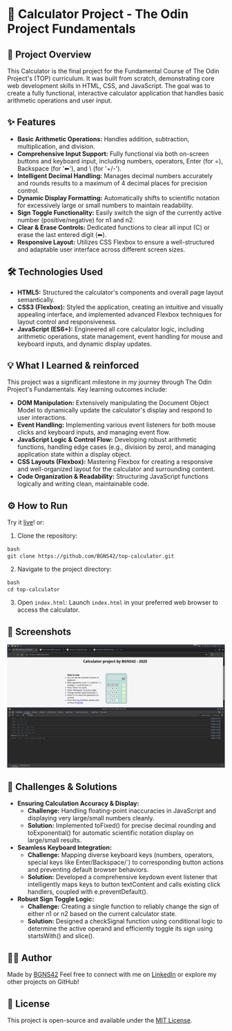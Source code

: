 # 🧮 Calculator Project - The Odin Project Fundamentals

## 🚀 Project Overview
This Calculator is the final project for the Fundamental Course of The Odin Project's (TOP) curriculum. It was built from scratch, demonstrating core web development skills in HTML, CSS, and JavaScript. The goal was to create a fully functional, interactive calculator application that handles basic arithmetic operations and user input.

## ✨ Features
- **Basic Arithmetic Operations:** Handles addition, subtraction, multiplication, and division.
- **Comprehensive Input Support:** Fully functional via both on-screen buttons and keyboard input, including numbers, operators, Enter (for =), Backspace (for '⬅'), and \ (for '+/-').
- **Intelligent Decimal Handling:** Manages decimal numbers accurately and rounds results to a maximum of 4 decimal places for precision control.
- **Dynamic Display Formatting:** Automatically shifts to scientific notation for excessively large or small numbers to maintain readability.
- **Sign Toggle Functionality:** Easily switch the sign of the currently active number (positive/negative) for n1 and n2.
- **Clear & Erase Controls:** Dedicated functions to clear all input (C) or erase the last entered digit (⬅).
- **Responsive Layout:** Utilizes CSS Flexbox to ensure a well-structured and adaptable user interface across different screen sizes.

## 🛠️ Technologies Used
- **HTML5:** Structured the calculator's components and overall page layout semantically.
- **CSS3 (Flexbox):** Styled the application, creating an intuitive and visually appealing interface, and implemented advanced Flexbox techniques for layout control and responsiveness.
- **JavaScript (ES6+):** Engineered all core calculator logic, including arithmetic operations, state management, event handling for mouse and keyboard inputs, and dynamic display updates.

## 💡 What I Learned & reinforced
This project was a significant milestone in my journey through The Odin Project's Fundamentals. Key learning outcomes include:

- **DOM Manipulation:** Extensively manipulating the Document Object Model to dynamically update the calculator's display and respond to user interactions.
- **Event Handling:** Implementing various event listeners for both mouse clicks and keyboard inputs, and managing event flow.
- **JavaScript Logic & Control Flow:** Developing robust arithmetic functions, handling edge cases (e.g., division by zero), and managing application state within a display object.
- **CSS Layouts (Flexbox):** Mastering Flexbox for creating a responsive and well-organized layout for the calculator and surrounding content.
- **Code Organization & Readability:** Structuring JavaScript functions logically and writing clean, maintainable code.

## ⚙️ How to Run
Try it [live](https://bgns42.github.io/top-calculator/)! or:
1. Clone the repository:
```
bash
git clone https://github.com/BGNS42/top-calculator.git
```

2. Navigate to the project directory:
```
bash
cd top-calculator
```

3. Open `index.html`: Launch `index.html` in your preferred web browser to access the calculator.

## 📸 Screenshots

![Calculator img](image.png)

## 🚧 Challenges & Solutions
- **Ensuring Calculation Accuracy & Display:**
    - **Challenge:** Handling floating-point inaccuracies in JavaScript and displaying very large/small numbers cleanly.
    - **Solution:** Implemented toFixed() for precise decimal rounding and toExponential() for automatic scientific notation display on large/small results.
- **Seamless Keyboard Integration:**
    - **Challenge:** Mapping diverse keyboard keys (numbers, operators, special keys like Enter/Backspace/`) to corresponding button actions and preventing default browser behaviors.
    - **Solution:** Developed a comprehensive keydown event listener that intelligently maps keys to button textContent and calls existing click handlers, coupled with e.preventDefault().
- **Robust Sign Toggle Logic:**
    - **Challenge:** Creating a single function to reliably change the sign of either n1 or n2 based on the current calculator state.
    - **Solution:** Designed a checkSignal function using conditional logic to determine the active operand and efficiently toggle its sign using startsWith() and slice().

## 🧑‍💻 Author
Made by [BGNS42](https://github.com/bgns42)
Feel free to connect with me on [LinkedIn](https://www.linkedin.com/in/igor-carrasco) or explore my other projects on GitHub!

## 📄 License
This project is open-source and available under the [MIT License](https://github.com/BGNS42/Project-Etch-a-Sketch/blob/main/LICENSE).